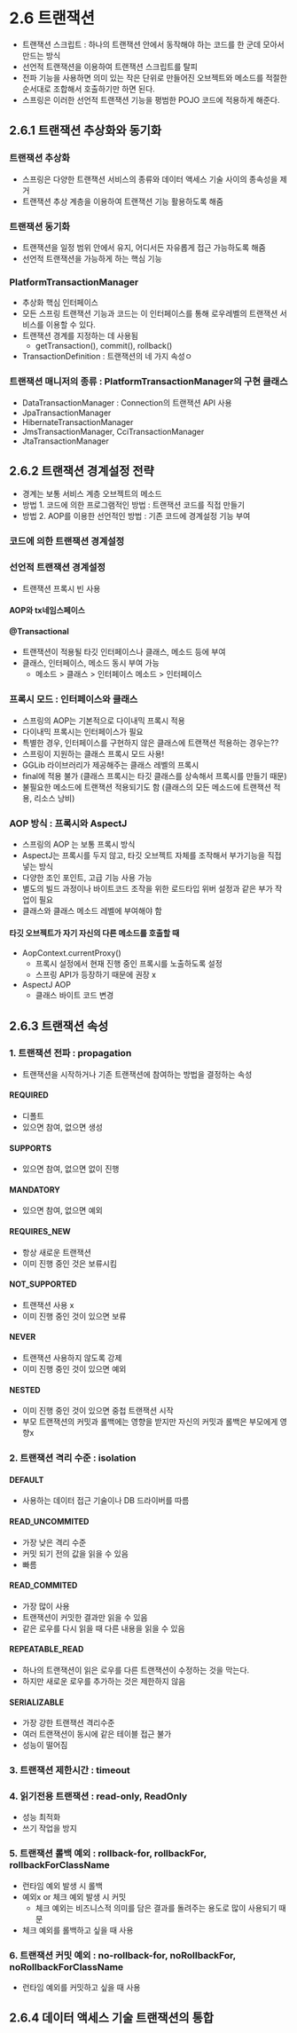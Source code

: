 2.6 트랜잭션 
=
- 트랜잭션 스크립트 : 하나의 트랜잭션 안에서 동작해야 하는 코드를 한 군데 모아서 만드는 방식
- 선언적 트랜잭션을 이용하여 트랜잭션 스크립트를 탈피
- 전파 기능을 사용하면 의미 있는 작은 단위로 만들어진 오브젝트와 메소드를 적절한 순서대로 조합해서 호출하기만 하면 된다. 
- 스프링은 이러한 선언적 트랜잭션 기능을 평범한 POJO 코드에 적용하게 해준다. 

## 2.6.1 트랜잭션 추상화와 동기화

### 트랜잭션 추상화
- 스프링은 다양한 트랜잭션 서비스의 종류와 데이터 액세스 기술 사이의 종속성을 제거
- 트랜잭션 추상 계층을 이용하여 트랜잭션 기능 활용하도록 해줌

### 트랜잭션 동기화
- 트랜잭션을 일정 범위 안에서 유지, 어디서든 자유롭게 접근 가능하도록 해줌
- 선언적 트랜잭션을 가능하게 하는 핵심 기능

### PlatformTransactionManager
- 추상화 핵심 인터페이스
- 모든 스프링 트랜잭션 기능과 코드는 이 인터페이스를 통해 로우레벨의 트랜잭션 서비스를 이용할 수 있다. 
- 트랜잭션 경계를 지정하는 데 사용됨
  - getTransaction(), commit(), rollback()
- TransactionDefinition : 트랜잭션의 네 가지 속성ㅇ

### 트랜잭션 매니저의 종류 : PlatformTransactionManager의 구현 클래스
- DataTransactionManager : Connection의 트랜잭션 API 사용
- JpaTransactionManager
- HibernateTransactionManager
- JmsTransactionManager, CciTransactionManager
- JtaTransactionManager

## 2.6.2 트랜잭션 경계설정 전략
- 경계는 보통 서비스 계층 오브젝트의 메소드
- 방법 1. 코드에 의한 프로그램적인 방법 : 트랜잭션 코드를 직접 만들기
- 방법 2. AOP를 이용한 선언적인 방법 : 기존 코드에 경계설정 기능 부여

### 코드에 의한 트랜잭션 경계설정

### 선언적 트랜잭션 경계설정
- 트랜잭션 프록시 빈 사용
#### AOP와 tx네임스페이스
#### @Transactional
- 트랜잭션이 적용될 타깃 인터페이스나 클래스, 메소드 등에 부여
- 클래스, 인터페이스, 메소드 동시 부여 가능
  - 메소드 > 클래스 > 인터페이스 메소드 > 인터페이스

### 프록시 모드 : 인터페이스와 클래스
- 스프링의 AOP는 기본적으로 다이내믹 프록시 적용
- 다이내믹 프록시는 인터페이스가 필요
- 특별한 경우, 인터페이스를 구현하지 않은 클래스에 트랜잭션 적용하는 경우는??
- 스프링이 지원하는 클래스 프록시 모드 사용!
- GGLib 라이브러리가 제공해주는 클래스 레벨의 프록시
- final에 적용 불가 (클래스 프록시는 타깃 클래스를 상속해서 프록시를 만들기 때문)
- 불필요한 메소드에 트랜잭션 적용되기도 함 (클래스의 모든 메소드에 트랜잭션 적용, 리소스 낭비)

### AOP 방식 : 프록시와 AspectJ
- 스프링의 AOP 는 보통 프록시 방식
- AspectJ는 프록시를 두지 않고, 타깃 오브젝트 자체를 조작해서 부가기능을 직접 넣는 방식
- 다양한 조인 포인트, 고급 기능 사용 가능
- 별도의 빌드 과정이나 바이트코드 조작을 위한 로드타입 위버 설정과 같은 부가 작업이 필요
- 클래스와 클래스 메소드 레벨에 부여해야 함


#### 타깃 오브젝트가 자기 자신의 다른 메소드를 호출할 때
- AopContext.currentProxy()
  - 프록시 설정에서 현재 진행 중인 프록시를 노출하도록 설정
  - 스프링 API가 등장하기 때문에 권장 x
- AspectJ AOP
  - 클래스 바이트 코드 변경

## 2.6.3 트랜잭션 속성
### 1. 트랜잭션 전파 : propagation
- 트랜잭션을 시작하거나 기존 트랜잭션에 참여하는 방법을 결정하는 속성
#### REQUIRED
- 디폴트
- 있으면 참여, 없으면 생성
#### SUPPORTS
- 있으면 참여, 없으면 없이 진행
#### MANDATORY
- 있으면 참여, 없으면 예외
#### REQUIRES_NEW
- 항상 새로운 트랜잭션
- 이미 진행 중인 것은 보류시킴
#### NOT_SUPPORTED
- 트랜잭션 사용 x
- 이미 진행 중인 것이 있으면 보류
#### NEVER
- 트랜잭션 사용하지 않도록 강제
- 이미 진행 중인 것이 있으면 예외
#### NESTED
- 이미 진행 중인 것이 있으면 중첩 트랜잭션 시작
- 부모 트랜잭션의 커밋과 롤백에는 영향을 받지만 자신의 커밋과 롤백은 부모에게 영향x

### 2. 트랜잭션 격리 수준 : isolation
#### DEFAULT
- 사용하는 데이터 접근 기술이나 DB 드라이버를 따름

#### READ_UNCOMMITED
- 가장 낮은 격리 수준
- 커밋 되기 전의 값을 읽을 수 있음
- 빠름

#### READ_COMMITED
- 가장 많이 사용
- 트랜잭션이 커밋한 결과만 읽을 수 있음
- 같은 로우를 다시 읽을 때 다른 내용을 읽을 수 있음 

#### REPEATABLE_READ
- 하나의 트랜잭션이 읽은 로우를 다른 트랜잭션이 수정하는 것을 막는다. 
- 하지만 새로운 로우를 추가하는 것은 제한하지 않음

#### SERIALIZABLE
- 가장 강한 트랜잭션 격리수준
- 여러 트랜잭션이 동시에 같은 테이블 접근 불가
- 성능이 떨어짐

### 3. 트랜잭션 제한시간 : timeout
### 4. 읽기전용 트랜잭션 : read-only, ReadOnly
- 성능 최적화
- 쓰기 작업을 방지
### 5. 트랜잭션 롤백 예외 : rollback-for, rollbackFor, rollbackForClassName
- 런타임 예외 발생 시 롤백
- 예외x or 체크 예외 발생 시 커밋
  - 체크 예외는 비즈니스적 의미를 담은 결과를 돌려주는 용도로 많이 사용되기 때문
- 체크 예외를 롤백하고 싶을 때 사용
### 6. 트랜잭션 커밋 예외 : no-rollback-for, noRollbackFor, noRollbackForClassName
- 런타임 예외를 커밋하고 싶을 때 사용

## 2.6.4 데이터 액세스 기술 트랜잭션의 통합
